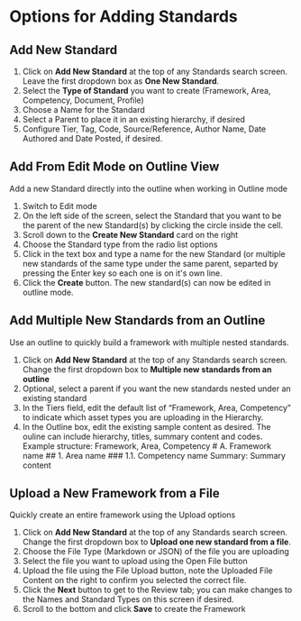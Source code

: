# Options for Adding Standards

## Add New Standard

1. Click on **Add New Standard** at the top of any Standards search screen. Leave the first dropdown box as **One New Standard**.
2. Select the **Type of Standard** you want to create (Framework, Area, Competency, Document, Profile)
3. Choose a Name for the Standard
4. Select a Parent to place it in an existing hierarchy, if desired
5. Configure Tier, Tag, Code, Source/Reference, Author Name, Date Authored and Date Posted, if desired.

## Add From Edit Mode on Outline View

Add a new Standard directly into the outline when working in Outline mode

1. Switch to Edit mode
2. On the left side of the screen, select the Standard that you want to be the parent of the new Standard(s) by clicking the circle inside the cell.
3. Scroll down to the **Create New Standard** card on the right
3. Choose the Standard type from the radio list options
4. Click in the text box and type a name for the new Standard (or multiple new standards of the same type under the same parent, separted by pressing the Enter key so each one is on it's own line.
5. Click the **Create** button. The new standard(s) can now be edited in outline mode.

## Add Multiple New Standards from an Outline
Use an outline to quickly build a framework with multiple nested standards.
1. Click on **Add New Standard** at the top of any Standards search screen. Change the first dropdown box to **Multiple new standards from an outline**
2. Optional, select a parent if you want the new standards nested under an existing standard
3. In the Tiers field, edit the default list of “Framework, Area, Competency” to indicate which asset types you are uploading in the Hierarchy. 
4. In the Outline box, edit the existing sample content as desired. The ouline can include hierarchy, titles, summary content and codes. Example structure:
				Framework, Area, Competency
				# A. Framework name
				## 1. Area name
				### 1.1. Competency name
				Summary:
				Summary content

## Upload a New Framework from a File
Quickly create an entire framework using the Upload options
1. Click on **Add New Standard** at the top of any Standards search screen. Change the first dropdown box to **Upload one new standard from a file**.
2. Choose the File Type (Markdown or JSON) of the file you are uploading
3. Select the file you want to upload using the Open File button
4. Upload the file using the File Upload button, note the Uploaded File Content on the right to confirm you selected the correct file. 
5. Click the **Next** button to get to the Review tab; you can make changes to the Names and Standard Types on this screen if desired.
6. Scroll to the bottom and click **Save** to create the Framework
